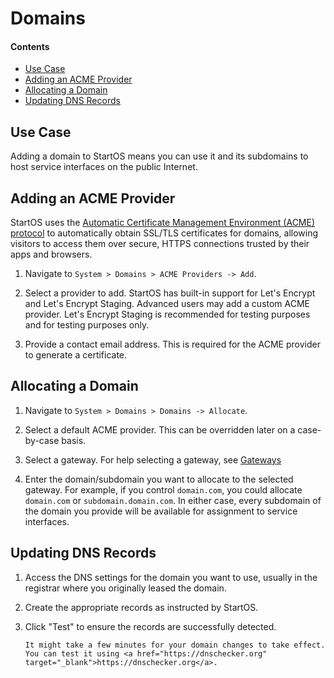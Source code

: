# Domains

#### Contents

- [Use Case](#use-case)
- [Adding an ACME Provider](#adding-an-acme-provider)
- [Allocating a Domain](#allocating-a-domain)
- [Updating DNS Records](#updating-dns-records)

## Use Case

Adding a domain to StartOS means you can use it and its subdomains to host service interfaces on the public Internet.

## Adding an ACME Provider

StartOS uses the <a href="https://en.wikipedia.org/wiki/Automatic_Certificate_Management_Environment" target="_blank">Automatic Certificate Management Environment (ACME) protocol</a> to automatically obtain SSL/TLS certificates for domains, allowing visitors to access them over secure, HTTPS connections trusted by their apps and browsers.

1. Navigate to `System > Domains > ACME Providers -> Add`.

1. Select a provider to add. StartOS has built-in support for Let's Encrypt and Let's Encrypt Staging. Advanced users may add a custom ACME provider. Let's Encrypt Staging is recommended for testing purposes and for testing purposes only.

1. Provide a contact email address. This is required for the ACME provider to generate a certificate.

## Allocating a Domain

1. Navigate to `System > Domains > Domains -> Allocate`.

1. Select a default ACME provider. This can be overridden later on a case-by-case basis.

1. Select a gateway. For help selecting a gateway, see [Gateways](./gateways.md)

1. Enter the domain/subdomain you want to allocate to the selected gateway. For example, if you control `domain.com`, you could allocate `domain.com` or `subdomain.domain.com`. In either case, every subdomain of the domain you provide will be available for assignment to service interfaces.

## Updating DNS Records

1. Access the DNS settings for the domain you want to use, usually in the registrar where you originally leased the domain.

1. Create the appropriate records as instructed by StartOS.

1. Click "Test" to ensure the records are successfully detected.

   ```admonish warning
   It might take a few minutes for your domain changes to take effect. You can test it using <a href="https://dnschecker.org" target="_blank">https://dnschecker.org</a>.
   ```
